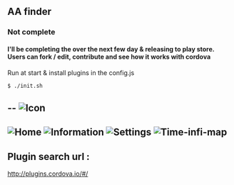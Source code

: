 ## AA finder
### Not complete
#### I'll be completing the over the next few day & releasing to play store. Users can fork / edit, contribute and see how it works with cordova

Run at start & install plugins in the config.js
```bash
$ ./init.sh
```
--
![Icon](https://raw.github.com/trojanspike/AA-finder/photos/AAicon.png)
---
![Home](https://raw.github.com/trojanspike/AA-finder/photos/screen-shots/home.png)
![Information](https://raw.github.com/trojanspike/AA-finder/photos/screen-shots/information.png)
![Settings](https://raw.github.com/trojanspike/AA-finder/photos/screen-shots/settings.png)
![Time-infi-map](https://raw.github.com/trojanspike/AA-finder/photos/screen-shots/times-info-map.png)
---

Plugin search url :
--------------------
http://plugins.cordova.io/#/
